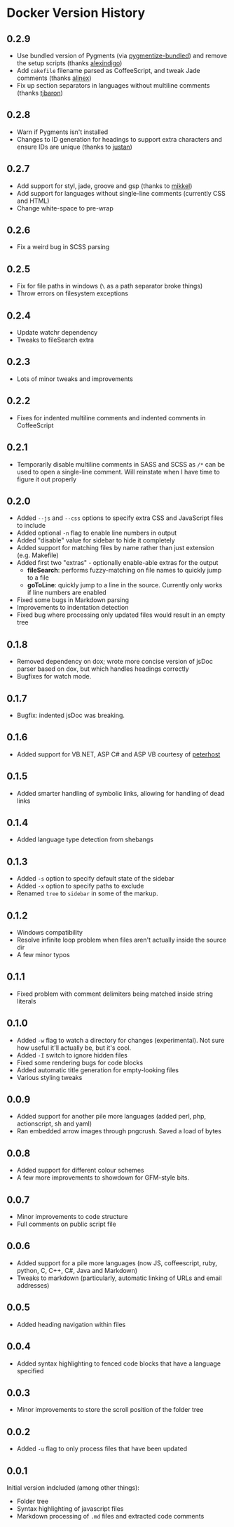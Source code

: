 # Docker Version History

## 0.2.9

 * Use bundled version of Pygments (via [pygmentize-bundled](https://github.com/rvagg/node-pygmentize-bundled)) and remove the setup scripts (thanks [alexindigo](//github.com/alexindigo))
 * Add `cakefile` filename parsed as CoffeeScript, and tweak Jade comments (thanks [alinex](//github.com/alinex))
 * Fix up section separators in languages without multiline comments (thanks [tjbaron](//github.com/tjbaron))

## 0.2.8

 * Warn if Pygments isn't installed
 * Changes to ID generation for headings to support extra characters and ensure IDs are unique (thanks to [justan](//github.com/justan))

## 0.2.7

 * Add support for styl, jade, groove and gsp (thanks to [mikkel](//github.com/mikkel))
 * Add support for languages without single-line comments (currently CSS and HTML)
 * Change white-space to pre-wrap

## 0.2.6

 * Fix a weird bug in SCSS parsing

## 0.2.5

 * Fix for file paths in windows (`\` as a path separator broke things)
 * Throw errors on filesystem exceptions

## 0.2.4

 * Update watchr dependency
 * Tweaks to fileSearch extra

## 0.2.3

 * Lots of minor tweaks and improvements

## 0.2.2

 * Fixes for indented multiline comments and indented comments in CoffeeScript

## 0.2.1

 * Temporarily disable multiline comments in SASS and SCSS as `/*` can be used to open a single-line comment. Will reinstate when I have time to figure it out properly

## 0.2.0

 * Added `--js` and `--css` options to specify extra CSS and JavaScript files to include
 * Added optional `-n` flag to enable line numbers in output
 * Added "disable" value for sidebar to hide it completely
 * Added support for matching files by name rather than just extension (e.g. Makefile)
 * Added first two "extras" - optionally enable-able extras for the output
   - **fileSearch**: performs fuzzy-matching on file names to quickly jump to a file
   - **goToLine**: quickly jump to a line in the source. Currently only works if line numbers are enabled
 * Fixed some bugs in Markdown parsing
 * Improvements to indentation detection
 * Fixed bug where processing only updated files would result in an empty tree

## 0.1.8

 * Removed dependency on dox; wrote more concise version of jsDoc parser based on dox, but which handles headings correctly
 * Bugfixes for watch mode.

## 0.1.7

 * Bugfix: indented jsDoc was breaking.

## 0.1.6

 * Added support for VB.NET, ASP C# and ASP VB courtesy of [peterhost](https://github.com/peterhost)

## 0.1.5

 * Added smarter handling of symbolic links, allowing for handling of dead links

## 0.1.4

 * Added language type detection from shebangs

## 0.1.3

 * Added `-s` option to specify default state of the sidebar
 * Added `-x` option to specify paths to exclude
 * Renamed `tree` to `sidebar` in some of the markup.

## 0.1.2

 * Windows compatibility
 * Resolve infinite loop problem when files aren't actually inside the source dir
 * A few minor typos

## 0.1.1

 * Fixed problem with comment delimiters being matched inside string literals

## 0.1.0

 * Added `-w` flag to watch a directory for changes (experimental). Not sure how useful it'll actually be, but it's cool.
 * Added `-I` switch to ignore hidden files
 * Fixed some rendering bugs for code blocks
 * Added automatic title generation for empty-looking files
 * Various styling tweaks

## 0.0.9

 * Added support for another pile more languages (added perl, php, actionscript, sh and yaml)
 * Ran embedded arrow images through pngcrush.  Saved a load of bytes

## 0.0.8

 * Added support for different colour schemes
 * A few more improvements to showdown for GFM-style bits.

## 0.0.7

 * Minor improvements to code structure
 * Full comments on public script file

## 0.0.6

 * Added support for a pile more languages (now JS, coffeescript, ruby, python, C, C++, C#, Java and Markdown)
 * Tweaks to markdown (particularly, automatic linking of URLs and email addresses)

## 0.0.5

 * Added heading navigation within files

## 0.0.4

 * Added syntax highlighting to fenced code blocks that have a language specified

## 0.0.3

 * Minor improvements to store the scroll position of the folder tree

## 0.0.2

 * Added `-u` flag to only process files that have been updated

## 0.0.1

Initial version indcluded (among other things):

 * Folder tree
 * Syntax highlighting of javascript files
 * Markdown processing of `.md` files and extracted code comments
